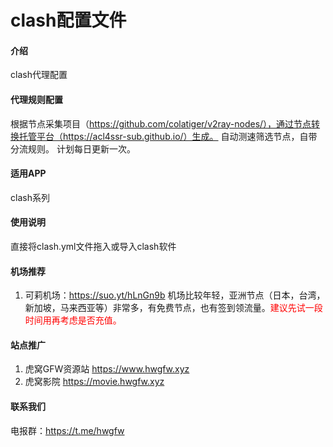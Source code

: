 ﻿# clash配置文件

#### 介绍
clash代理配置

#### 代理规则配置
根据节点采集项目（https://github.com/colatiger/v2ray-nodes/），通过节点转换托管平台（https://acl4ssr-sub.github.io/）生成。
自动测速筛选节点，自带分流规则。
计划每日更新一次。


#### 适用APP

clash系列

#### 使用说明

直接将clash.yml文件拖入或导入clash软件

#### 机场推荐
1. 可莉机场：https://suo.yt/hLnGn9b
机场比较年轻，亚洲节点（日本，台湾，新加坡，马来西亚等）非常多，有免费节点，也有签到领流量。<font color=red>建议先试一段时间用再考虑是否充值。</font>

#### 站点推广
1. 虎窝GFW资源站 https://www.hwgfw.xyz
2. 虎窝影院 https://movie.hwgfw.xyz

#### 联系我们
电报群：https://t.me/hwgfw
